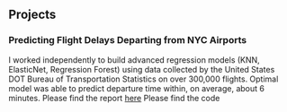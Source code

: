 ## Projects

### Predicting Flight Delays Departing from NYC Airports
I worked independently to build advanced regression models (KNN, ElasticNet, Regression Forest) using data collected by the United States DOT Bureau of Transportation Statistics on over 300,000 flights. Optimal model was able to predict departure time within, on average, about 6 minutes.
Please find the report [here](https://github.com/afshealey/ashealey/blob/main/FlightDelays.pdf)
Please find the code 
